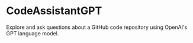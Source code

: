# CodeAssistantGPT
Explore and ask questions about a GitHub code repository using OpenAI's GPT language model.
